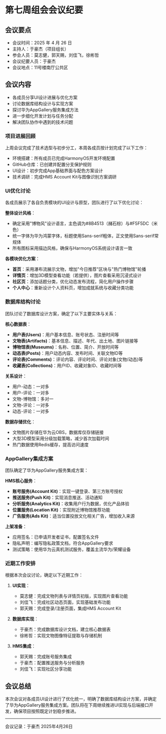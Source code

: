 # 第七周组会会议纪要

## 会议要点

* 会议时间：2025 年 4 月 26 日
* 主持人：于豪杰（项目组长）
* 参会人员：莫志健，郭天赐，刘佳飞，徐彬哲
* 会议纪要人员：于豪杰
* 会议地点：11号楼南厅公共区

## 会议内容

* 各成员分享UI设计进展与优化方案
* 讨论数据库结构设计与实现方案
* 探讨华为AppGallery服务集成方法
* 进一步细化开发计划与任务分配
* 解决团队协作中遇到的技术问题

### 项目进展回顾

上周会议完成了技术选型与初步分工，本周各成员按计划完成了以下工作：

* 环境搭建：所有成员已完成HarmonyOS开发环境配置
* GitHub仓库：已创建并配置分支保护规则
* UI设计：初步完成App基础界面与配色方案设计
* 技术调研：完成HMS Account Kit与图像识别方案调研

### UI优化讨论

各成员展示了各自负责模块的UI设计与原型，团队进行了以下优化讨论：

**整体设计风格**：

* 确定采用"博物风"设计语言，主色调为#8B4513（赭石棕）与#F5F5DC（米色）
* 统一字体为华为鸿蒙字体，标题使用Sans-serif粗体，正文使用Sans-serif常规体
* 所有图标采用描边风格，确保与HarmonyOS系统设计语言一致

**各模块优化方案**：

* **首页**：采用瀑布流展示文物，增加"今日推荐"区块与"热门博物馆"轮播
* **详情页**：增加3D模型查看功能（若提供），图片查看采用沉浸式设计
* **社区页**：添加话题分类，优化动态发布流程，简化用户操作步骤
* **个人中心**：重新设计个人资料页，增加成就系统与收藏分类功能

### 数据库结构讨论

团队讨论了数据库设计方案，确定了以下主要实体与关系：

**核心数据表**：

* **用户表(Users)**：用户基本信息、账号状态、注册时间等
* **文物表(Artifacts)**：基本信息、描述、年代、出土地、图片链接等
* **博物馆表(Museums)**：名称、位置、简介、开放时间等
* **动态表(Posts)**：用户动态内容、发布时间、关联文物ID等
* **评论表(Comments)**：评论内容、评论时间、评论对象(文物/动态)等
* **收藏表(Collections)**：用户ID、收藏对象ID、收藏时间等

**关系设计**：

* 用户-动态：一对多
* 用户-评论：一对多
* 文物-博物馆：多对一
* 文物-评论：一对多
* 动态-评论：一对多

**数据存储优化**：

* 文物图片存储在华为云OBS，数据库仅存储链接
* 大型3D模型采用分级加载策略，减少首次加载时间
* 热门数据使用Redis缓存，提高访问速度

### AppGallery集成方案

团队确定了华为AppGallery服务集成方案：

**HMS核心服务**：

* **账号服务(Account Kit)**：实现一键登录、第三方账号授权
* **推送服务(Push Kit)**：实现消息推送、活动通知
* **分析服务(Analytics Kit)**：收集用户行为数据，优化产品体验
* **位置服务(Location Kit)**：实现附近博物馆推荐功能
* **广告服务(Ads Kit)**：适当位置投放文化相关广告，增加收入来源

**上架准备**：

* 应用签名：已申请开发者证书，配置签名文件
* 隐私声明：编写隐私政策文档，符合AppGallery要求
* 测试策略：使用华为云真机测试服务，覆盖主流华为/荣耀设备

### 近期工作安排

根据本次会议讨论，确定以下近期工作：

1. **UI实现**：
   * 莫志健：完成文物列表与详情页初版，实现图片查看功能
   * 刘佳飞：完成社区动态页面，实现基础发布功能
   * 郭天赐：完成登录/注册页面，集成HMS Account Kit

2. **数据库实现**：
   * 于豪杰：完成数据库设计文档，建立核心数据表
   * 徐彬哲：实现文物图像特征提取与存储机制

3. **HMS集成**：
   * 郭天赐：完成账号服务集成
   * 于豪杰：配置推送服务与分析服务
   * 刘佳飞：实现社区分享功能

## 会议总结

本次会议对各成员UI设计进行了优化统一，明确了数据库结构设计方案，并确定了华为AppGallery服务集成方案。团队将在下周继续推进UI实现与后端接口开发，确保项目按照既定计划稳步推进。

---

会议记录：于豪杰
2025年4月26日
